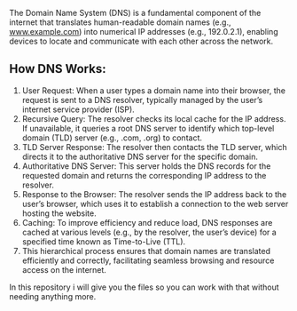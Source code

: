 The Domain Name System (DNS) is a fundamental component of the internet that translates human-readable domain names (e.g., www.example.com) into numerical IP addresses (e.g., 192.0.2.1), enabling devices to locate and communicate with each other across the network.

## How DNS Works:
1. User Request: When a user types a domain name into their browser, the request is sent to a DNS resolver, typically managed by the user’s internet service provider (ISP).
2. Recursive Query: The resolver checks its local cache for the IP address. If unavailable, it queries a root DNS server to identify which top-level domain (TLD) server (e.g., .com, .org) to contact.
3. TLD Server Response: The resolver then contacts the TLD server, which directs it to the authoritative DNS server for the specific domain.
4. Authoritative DNS Server: This server holds the DNS records for the requested domain and returns the corresponding IP address to the resolver.
5. Response to the Browser: The resolver sends the IP address back to the user’s browser, which uses it to establish a connection to the web server hosting the website.
6. Caching: To improve efficiency and reduce load, DNS responses are cached at various levels (e.g., by the resolver, the user’s device) for a specified time known as Time-to-Live (TTL).
7. This hierarchical process ensures that domain names are translated efficiently and correctly, facilitating seamless browsing and resource access on the internet.

In this repository i will give you the files so you can work with that without needing anything more.
